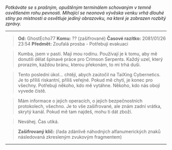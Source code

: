 _Potkáváte se s prašným, opuštěným terminálem schovaným v temně osvětleném rohu pevnosti. Míhající se neonová vývěska venku vrhá dlouhé stíny po místnosti a osvětluje jediný obrazovku, na které je zobrazen rozbitý zprávy._

---

> **Od:** GhostEcho77
> **Komu:** ?? (zašifrované)
> **Časové razítko:** 2081/01/26 23:54
> **Předmět:** Zoufalá prosba - Potřebuji evakuaci

> Kumba, jsem v pasti. Mají mou rodinu. Používají je k tomu, aby mě donutili dělat špinavé práce pro Crimson Serpents. Každý uzel, který prorazím, každou bránu, kterou překonám, to mi trhá duši.

> Tento poslední úkol... chtějí, abych zaútočil na TaiXing Cybernetics. Je to příliš riskantní, příliš veřejné. Pokud mě chytí, je konec pro všechny. Potřebuji někoho, kdo mě vytáhne. Někoho, kdo nás obojí vyvede čistě.

> Mám informace o jejich operacích, o jejich bezpečnostních protokolech, všechno. Je to vše zašifrované, ale znám zadní vrátka, skrytý kanál. Pokud mě tam najdeš, mohu ti dát zboží.

> Neváhej. Čas utíká.

> **Zašifrovaný klíč:** (řada zdánlivě náhodných alfanumerických znaků následovaná zkresleným zvukovým fragmentem)

---
